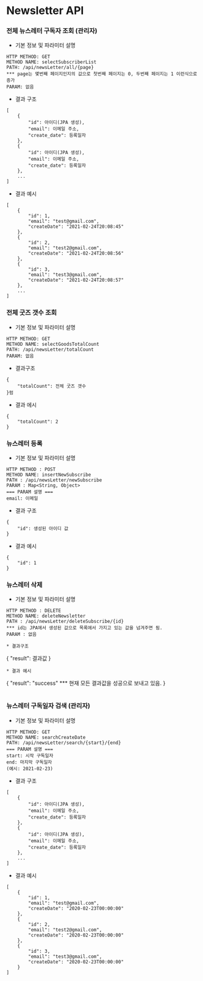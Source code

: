 # Newsletter API

### 전체 뉴스레터 구독자 조회 (관리자)
* 기본 정보 및 파라미터 설명
```
HTTP METHOD: GET
METHOD NAME: selectSubscriberList
PATH: /api/newsLetter/all/{page}
*** page는 몇번째 페이지인지의 값으로 첫번째 페이지는 0, 두번째 페이지는 1 이런식으로 증가
PARAM: 없음
```
* 결과 구조
```
[
    {
        "id": 아이디(JPA 생성),
        "email": 이메일 주소,
        "create_date": 등록일자
    },
    {
        "id": 아이디(JPA 생성),
        "email": 이메일 주소,
        "create_date": 등록일자
    },
    ...
]
```
* 결과 예시
```
[
    {
        "id": 1,
        "email": "test@gmail.com",
        "createDate": "2021-02-24T20:08:45"
    },
    {
        "id": 2,
        "email": "test2@gmail.com",
        "createDate": "2021-02-24T20:08:56"
    },
    {
        "id": 3,
        "email": "test3@gmail.com",
        "createDate": "2021-02-24T20:08:57"
    },
    ...
]
```

### 전체 굿즈 갯수 조회
* 기본 정보 및 파라미터 설명
```
HTTP METHOD: GET
METHOD NAME: selectGoodsTotalCount
PATH: /api/newsLetter/totalCount
PARAM: 없음
```
* 결과구조
```
{
    "totalCount": 전체 굿즈 갯수
}럼
```
* 결과 에시
```
{
    "totalCount": 2
}
```

### 뉴스레터 등록
* 기본 정보 및 파라미터 설명
```
HTTP METHOD : POST
METHOD NAME: insertNewSubscribe
PATH : /api/newsLetter/newSubscribe
PARAM : Map<String, Object>
=== PARAM 설명 ===
email: 이메일
```
* 결과 구조
```
{
    "id": 생성된 아이디 값
}
```
* 결과 예시
```
{
    "id": 1 
}
```

### 뉴스레터 삭제
* 기본 정보 및 파라미터 설명
```
HTTP METHOD : DELETE
METHOD NAME: deleteNewsletter
PATH : /api/newsLetter/deleteSubscribe/{id}
*** id는 JPA에서 생성된 값으로 목록에서 가지고 있는 값을 넘겨주면 됨.
PARAM : 없음
```
```
* 결과구조
```
{
    "result": 결과값
}
```
* 결과 예시
```
{
    "result": "success"
    *** 현재 모든 결과값을 성공으로 보내고 있음.
}
```
```
### 뉴스레터 구독일자 검색 (관리자)
* 기본 정보 및 파라미터 설명
```
HTTP METHOD: GET
METHOD NAME: searchCreateDate
PATH: /api/newsLetter/search/{start}/{end}
=== PARAM 설명 ===
start: 시작 구독일자 
end: 마지막 구독일자
(예시: 2021-02-23)
```
* 결과 구조
```
[
    {
        "id": 아이디(JPA 생성),
        "email": 이메일 주소,
        "create_date": 등록일자
    },
    {
        "id": 아이디(JPA 생성),
        "email": 이메일 주소,
        "create_date": 등록일자
    },
    ...
]
```
* 결과 예시
```
[
    {
        "id": 1,
        "email": "test@gmail.com",
        "createDate": "2020-02-23T00:00:00"
    },
    {
        "id": 2,
        "email": "test2@gmail.com",
        "createDate": "2020-02-23T00:00:00"
    },
    {
        "id": 3,
        "email": "test3@gmail.com",
        "createDate": "2020-02-23T00:00:00"
    }
]
```